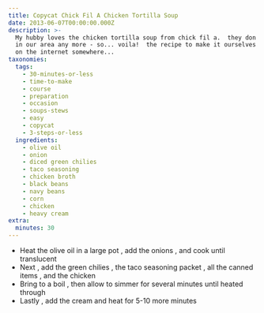 ```yaml
---
title: Copycat Chick Fil A Chicken Tortilla Soup
date: 2013-06-07T00:00:00.000Z
description: >-
  My hubby loves the chicken tortilla soup from chick fil a.  they don't have it
  in our area any more - so... voila!  the recipe to make it ourselves!!!  found
  on the internet somewhere...
taxonomies:
  tags:
    - 30-minutes-or-less
    - time-to-make
    - course
    - preparation
    - occasion
    - soups-stews
    - easy
    - copycat
    - 3-steps-or-less
  ingredients:
    - olive oil
    - onion
    - diced green chilies
    - taco seasoning
    - chicken broth
    - black beans
    - navy beans
    - corn
    - chicken
    - heavy cream
extra:
  minutes: 30
---
```

 - Heat the olive oil in a large pot , add the onions , and cook until translucent
 - Next , add the green chilies , the taco seasoning packet , all the canned items , and the chicken
 - Bring to a boil , then allow to simmer for several minutes until heated through
 - Lastly , add the cream and heat for 5-10 more minutes
